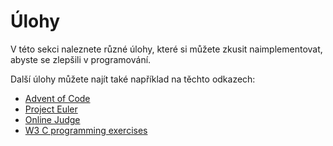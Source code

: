 # Úlohy
V této sekci naleznete různé úlohy, které si můžete zkusit naimplementovat, abyste se zlepšili
v programování.

Další úlohy můžete najít také například na těchto odkazech:
- [Advent of Code](https://adventofcode.com/2018/events)
- [Project Euler](https://projecteuler.net/archives)
- [Online Judge](https://onlinejudge.org/index.php?option=com_onlinejudge&Itemid=8&category=3)
- [W3 C programming exercises](https://w3resource.com/c-programming-exercises/)
